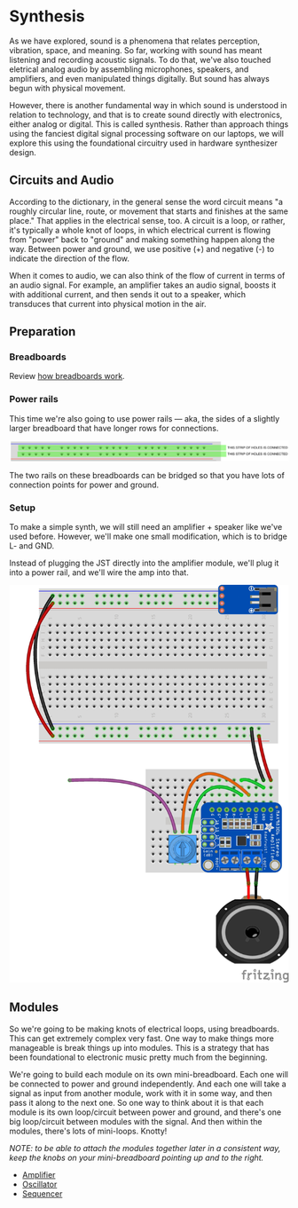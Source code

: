 # Synthesis

As we have explored, sound is a phenomena that relates perception, vibration, space, and meaning. So far, working with sound has meant listening and recording acoustic signals. To do that, we've also touched eletrical analog audio by assembling microphones, speakers, and amplifiers, and even manipulated things digitally. But sound has always begun with physical movement. 

However, there is another fundamental way in which sound is understood in relation to technology, and that is to create sound directly with electronics, either analog or digital. This is called synthesis. Rather than approach things using the fanciest digital signal processing software on our laptops, we will explore this using the foundational circuitry used in hardware synthesizer design. 

## Circuits and Audio

According to the dictionary, in the general sense the word circuit means "a roughly circular line, route, or movement that starts and finishes at the same place." That applies in the electrical sense, too. A circuit is a loop, or rather, it's typically a whole knot of loops, in which electrical current is flowing from "power" back to "ground" and making something happen along the way. Between power and ground, we use positive (+) and negative (-) to indicate the direction of the flow. 

When it comes to audio, we can also think of the flow of current in terms of an audio signal. For example, an amplifier takes an audio signal, boosts it with additional current, and then sends it out to a speaker, which transduces that current into physical motion in the air.

## Preparation

### Breadboards

Review [how breadboards work](breadboard.md).

### Power rails

This time we're also going to use power rails — aka, the sides of a slightly larger breadboard that have longer rows for connections.

![](media/power_rail.png)

The two rails on these breadboards can be bridged so that you have lots of connection points for power and ground.

### Setup

To make a simple synth, we will still need an amplifier + speaker like we've used before. However, we'll make one small modification, which is to bridge L- and GND. 

Instead of plugging the JST directly into the amplifier module, we'll plug it into a power rail, and we'll wire the amp into that.

![](media/synth_base_bb.jpg)

## Modules

So we're going to be making knots of electrical loops, using breadboards. This can get extremely complex very fast. One way to make things more manageable is break things up into modules. This is a strategy that has been foundational to electronic music pretty much from the beginning.

We're going to build each module on its own mini-breadboard. Each one will be connected to power and ground independently. And each one will take a signal as input from another module, work with it in some way, and then pass it along to the next one. So one way to think about it is that each module is its own loop/circuit between power and ground, and there's one big loop/circuit between modules with the signal. And then within the modules, there's lots of mini-loops. Knotty!

_NOTE: to be able to attach the modules together later in a consistent way, keep the knobs on your mini-breadboard pointing up and to the right._

- [Amplifier](amp.md)
- [Oscillator](oscillator.md)
- [Sequencer](sequencer.md)



